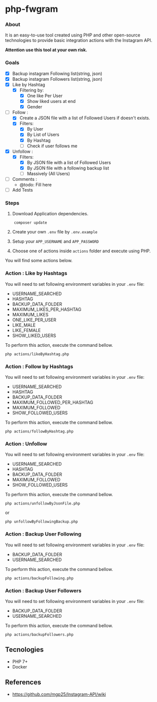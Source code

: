 # php-fwgram

### About
It is an easy-to-use tool created using PHP and other open-source technologies to provide basic integration actions with the Instagram API.

**Attention use this tool at your own risk.**

### Goals
- [x] Backup instagram Following list(string, json)
- [x] Backup instagram Followers list(string, json)
- [x] Like by Hashtag 
    - [x] Filtering by:
        - [x] One like Per User
        - [x] Show liked users at end
        - [x] Gender 
- [ ] Follow :
    - [x] Create a JSON file with a list of Followed Users if doesn't exists.
    - [x] Filters: 
        - [x] By User 
        - [x] By List of Users 
        - [x] By Hashtag
        - [ ] Check if user follows me
- [x] Unfollow :
    - [x] Filters:  
        - [x] By JSON file with a list of Followed Users
        - [x] By JSON file with a following backup list
        - [ ] Massively (All Users)
- [ ] Comments :
    - @todo: Fill here
- [ ] Add Tests

### Steps

1. Download Application dependencies.
```
    composer update
```

2. Create your own ```.env``` file by  ```.env.example```

3. Setup your ```APP_USERNAME``` and ```APP_PASSWORD```

4. Choose one of actions inside ```actions``` folder and execute using PHP.

You will find some actions below. 

### Action : Like by Hashtags

You will need to set following environment variables in your ```.env``` file:
- USERNAME_SEARCHED
- HASHTAG
- BACKUP_DATA_FOLDER
- MAXIMUM_LIKES_PER_HASHTAG
- MAXIMUM_LIKES
- ONE_LIKE_PER_USER
- LIKE_MALE
- LIKE_FEMALE
- SHOW_LIKED_USERS

To perform this action, execute the command bellow.
```
php actions/likeByHashtag.php
```

### Action : Follow by Hashtags

You will need to set following environment variables in your ```.env``` file:
- USERNAME_SEARCHED
- HASHTAG
- BACKUP_DATA_FOLDER
- MAXIMUM_FOLLOWED_PER_HASHTAG
- MAXIMUM_FOLLOWED
- SHOW_FOLLOWED_USERS

To perform this action, execute the command bellow.
```
php actions/followByHashtag.php
```

### Action : Unfollow 

You will need to set following environment variables in your ```.env``` file:
- USERNAME_SEARCHED
- HASHTAG
- BACKUP_DATA_FOLDER
- MAXIMUM_FOLLOWED
- SHOW_FOLLOWED_USERS

To perform this action, execute the command bellow.
```
php actions/unfollowByJsonFile.php
```

or 
```
php unfollowByFollowingBackup.php
```

### Action : Backup User Following

You will need to set following environment variables in your ```.env``` file:
- BACKUP_DATA_FOLDER
- USERNAME_SEARCHED

To perform this action, execute the command bellow.
```
php actions/backupFollowing.php
```

### Action : Backup User Followers

You will need to set following environment variables in your ```.env``` file:
- BACKUP_DATA_FOLDER
- USERNAME_SEARCHED

To perform this action, execute the command bellow.
```
php actions/backupFollowers.php
```

## Tecnologies
- PHP 7+
- Docker

## References
- https://github.com/mgp25/Instagram-API/wiki
